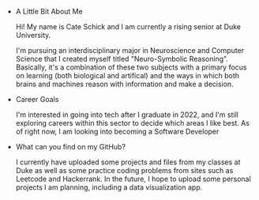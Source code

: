 - A Little Bit About Me

    Hi! My name is Cate Schick and I am currently a rising senior at Duke University.

    I'm pursuing an interdisciplinary major in Neuroscience and Computer Science that
    I created myself titled "Neuro-Symbolic Reasoning". Basically, it's a combination
    of these two subjects with a primary focus on learning (both biological and
    artifical) and the ways in which both brains and machines reason with information 
    and make a decision.

- Career Goals

    I'm interested in going into tech after I graduate in 2022, and I'm still exploring 
    careers within this sector to decide which areas I like best. As of right now, I am 
    looking into becoming a Software Developer

- What can you find on my GitHub?

  I currently have uploaded some projects and files from my classes at Duke as well as 
  some practice coding problems from sites such as Leetcode and Hackerrank. In the future, 
  I hope to upload some personal projects I am planning, including a data visualization app.
